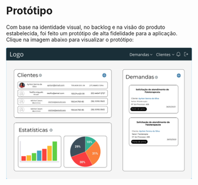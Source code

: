 # Protótipo

Com base na identidade visual, no backlog e na visão do produto estabelecida, foi feito um protótipo de alta fidelidade para a aplicação. Clique na imagem abaixo para visualizar o protótipo:

[![](./assets/img/prototype.png)](https://www.figma.com/file/0IeZA8DrbIC2ZCXeIUqiuT/PC-GO?node-id=0%3A1)
